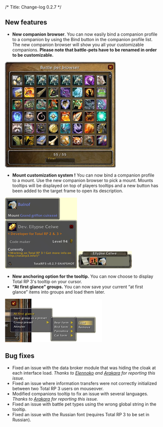 /*
Title: Change-log 0.2.7
*/

## New features

* **New companion browser**. You can now easily bind a companion profile to a companion by using the Bind button in the companion profile list. The new companion browser will show you all your customizable companions. **Please note that battle-pets have to be renamed in order to be customizable.**

![Battle pet browser][pet_browser]

* **Mount customization system !** You can now bind a companion profile to a mount. Use the new companion browser to pick a mount. Mounts tooltips will be displayed on top of players tooltips and a new button has been added to the target frame to open its description.

![Mount tooltip][mount_tooltip]
![Mount target frame][mount_frame]

* **New anchoring option for the tooltip.** You can now choose to display Total RP 3's tooltip on your cursor.
* **“At first glance” groups.** You can now save your current “at first glance” items into groups and load them later.

![At first glance groups][afg_groups]

## Bug fixes

* Fixed an issue with the data broker module that was hiding the cloak at each interface load. _Thanks to [Elennoko] and [Arakara][Arakara cloak] for reporting this issue._
* Fixed an issue where information transfers were not correctly initialized between two Total RP 3 users on mouseover.
* Modified companions tooltip to fix an issue with several languages. *Thanks to [Arakara][Arakara pet] for reporting this issue.*
* Fixed an issue with battle pet types using the wrong global string in the tooltip.
* Fixed an issue with the Russian font (requires Total RP 3 to be set in Russian).

[pet_browser]: 0_2_7_pet_browser.png
[mount_tooltip]: 0_2_7_mount_tooltip.png
[mount_frame]: 0_2_7_mount_frame.jpeg
[afg_groups]: 0_2_7_afg_groups.png

[Elennoko]: http://www.curse.com/addons/wow/total-rp-3#c128
[Arakara cloak]: http://forums.telkostrasz.be/thread-1036-post-6460.html
[Arakara pet]: http://forums.telkostrasz.be/thread-1039.html